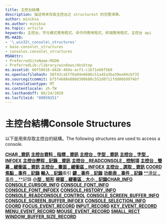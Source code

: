 ```yaml
---
title: 主控台結構
description: 描述用來存取主控台之 structurest 的完整清單。
author: miniksa
ms.author: miniksa
ms.topic: article
keywords: 主控台，字元模式應用程式，命令列應用程式，終端應用程式，主控台 api
MS-HAID:
- '\_win32\_console\_structures'
- base.console\_structures
- consoles.console\_structures
MSHAttr:
- PreferredSiteName:MSDN
- PreferredLib:/library/windows/desktop
ms.assetid: 60f59616-d42b-469a-acf1-c1b71e68f560
ms.openlocfilehash: 58f43ca5ff0a94e6606c51a45a3ba39ee84cbf35
ms.sourcegitcommit: b75f4688e080d300b80c552d0711fdd86b9974bf
ms.translationtype: MT
ms.contentlocale: zh-TW
ms.lasthandoff: 08/24/2020
ms.locfileid: "89059251"
---
```

# <a name="console-structures"></a><span data-ttu-id="4c2c8-104">主控台結構</span><span class="sxs-lookup"><span data-stu-id="4c2c8-104">Console Structures</span></span>


<span data-ttu-id="4c2c8-105">以下是用來存取主控台的結構。</span><span class="sxs-lookup"><span data-stu-id="4c2c8-105">The following structures are used to access a console.</span></span>

<span data-ttu-id="4c2c8-106">[**CHAR \_資訊**](char-info-str.md) 
 [**主控台資料 \_ 指標 \_ 資訊**](console-cursor-info-str.md) 
 [**主控台 \_ 字型 \_ 資訊**](console-font-info-str.md) 
 [**主控台 \_ 字型 \_ INFOEX**](console-font-infoex.md) 
 [**主控台歷程 \_ 記錄 \_ 資訊**](console-history-info.md) 
 [**主控台 \_ READCONSOLE \_ 控制項**](console-readconsole-control.md) 
 [**主控台 \_ 螢幕 \_ 緩衝區 \_ 資訊**](console-screen-buffer-info-str.md) 
 [**主控台 \_ 畫面 \_ 緩衝區 \_ INFOEX**](console-screen-buffer-infoex.md) 
 [**主控台 \_ 選取 \_ 資訊**](console-selection-info-str.md) 
 [**COORD**](coord-str.md) 
 [**焦點 \_ 事件 \_ 記錄**](focus-event-record-str.md) 
 [**輸入 \_ 記錄**](input-record-str.md)索引 
 [**鍵 \_ 事件 \_ 記錄**](key-event-record-str.md) 
 [**功能表 \_ 事件 \_ 記錄**](menu-event-record-str.md) 
 [\*\*滑鼠 \_ 事件 \_ \*\*](mouse-event-record-str.md)記錄 
 [**小型 \_ 矩形**](small-rect-str.md) 
 [**視窗 \_ 緩衝區 \_ 大小 \_ 記錄**](window-buffer-size-record-str.md)</span><span class="sxs-lookup"><span data-stu-id="4c2c8-106">[**CHAR\_INFO**](char-info-str.md)
[**CONSOLE\_CURSOR\_INFO**](console-cursor-info-str.md)
[**CONSOLE\_FONT\_INFO**](console-font-info-str.md)
[**CONSOLE\_FONT\_INFOEX**](console-font-infoex.md)
[**CONSOLE\_HISTORY\_INFO**](console-history-info.md)
[**CONSOLE\_READCONSOLE\_CONTROL**](console-readconsole-control.md)
[**CONSOLE\_SCREEN\_BUFFER\_INFO**](console-screen-buffer-info-str.md)
[**CONSOLE\_SCREEN\_BUFFER\_INFOEX**](console-screen-buffer-infoex.md)
[**CONSOLE\_SELECTION\_INFO**](console-selection-info-str.md)
[**COORD**](coord-str.md)
[**FOCUS\_EVENT\_RECORD**](focus-event-record-str.md)
[**INPUT\_RECORD**](input-record-str.md)
[**KEY\_EVENT\_RECORD**](key-event-record-str.md)
[**MENU\_EVENT\_RECORD**](menu-event-record-str.md)
[**MOUSE\_EVENT\_RECORD**](mouse-event-record-str.md)
[**SMALL\_RECT**](small-rect-str.md)
[**WINDOW\_BUFFER\_SIZE\_RECORD**](window-buffer-size-record-str.md)</span></span>
 

 




